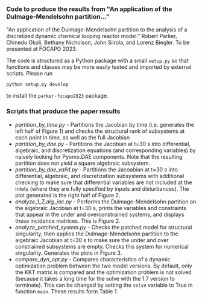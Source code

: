 ### Code to produce the results from "An application of the Dulmage-Mendelsohn partition..."
"An application of the Dulmage-Mendelsohn partition to the analysis of a discretized dynamic chemical looping reactor model." Robert Parker, Chinedu Okoli, Bethany Nicholson, John Siirola, and Lorenz Biegler. To be presented at FOCAPO 2023.

The code is structured as a Python package with a small `setup.py` so that functions and classes may be more easily tested and imported by external scripts. Please run
```console
python setup.py develop
```
to install the `parker-focapo2023` package.

### Scripts that produce the paper results
- *partition_by_time.py* - Partitions the Jacobian by time (i.e. generates the left half of Figure 1) and checks the structural rank of subsystems at each point in time, as well as the full Jacobian
- *partition_by_dae.py* - Partitions the Jacobian at t=30 s into differential, algebraic, and discretization equations (and corresponding variables) by naively looking for Pyomo.DAE components. Note that the resulting partition does not yield a square algebraic subsystem.
- *partition_by_dae_valid.py* - Partitions the Jacoabian at t=30 s into differential, algebraic, and discretization subsystems with additional checking to make sure that differential variables are not included at the inlets (where they are fully specified by inputs and disturbances). The plot generated is the right half of Figure 2.
- *analyze_1_7_alg_jac.py* - Performs the Dulmage-Mendelsohn partition on the algebraic Jacobian at t=30 s, prints the variables and constraints that appear in the under and overconstrained systems, and displays these incidence matrices. This is Figure 2.
- *analyze_patched_system.py* - Checks the patched model for structural singularity, then applies the Dulmage-Mendelsohn partition to the algebraic Jacobian at t=30 s to make sure the under and over constrained subsystems are empty. Checks this system for numerical singularity. Generates the plots in Figure 3.
- *compare_dyn_opt.py* - Compares characteristics of a dynamic optimization problem between the two model versions. By default, only the KKT matrix is compared and the optimization problem is not solved (because it takes a long time for the solve with the 1.7 version to terminate). This can be changed by setting the `solve` variable to True in function `main`. These results form Table 1.
